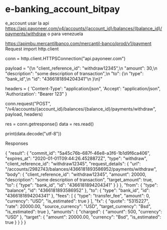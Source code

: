 # e-banking_account_bitpay
e_account
usar la api 
https://api.payoneer.com/v4/accounts/{account_id}/balances/{balance_id}/payments/withdraw 
o para venezuela 


https://apimbu.mercantilbanco.com/mercantil-banco/prod/v1/payment
Request
import http.client

conn = http.client.HTTPSConnection("api.payoneer.com")

payload = "{\n  \"client_reference_id\": \"withdraw12345\",\n  \"amount\": 30,\n  \"description\": \"some description of transaction\",\n  \"to\": {\n    \"type\": \"bank_id\",\n    \"id\": \"4366181894204341\"\n  }\n}"

headers = {
    'Content-Type': "application/json",
    'Accept': "application/json",
    'Authorization': "Bearer 123"
}

conn.request("POST", "/v4/accounts/{account_id}/balances/{balance_id}/payments/withdraw", payload, headers)

res = conn.getresponse()
data = res.read()

print(data.decode("utf-8"))







Responses

{
  "result": {
    "commit_id": "5a45c76b-687f-46e8-a3f6-1b1d9f6ca406",
    "expires_at": "2020-01-01T09:44:26.4528872Z",
    "type": "withdraw",
    "client_reference_id": "withdraw12345",
    "request_details": {
      "url": "/accounts/2982743/balances/4366181893586952/payments/withdraw",
      "body": {
        "client_reference_id": "withdraw12345",
        "amount": 20000,
        "description": "some description of transaction",
        "target_amount": true,
        "to": {
          "type": "bank_id",
          "id": "4366181894204341"
        }
      }
    },
    "from": {
      "type": "balance",
      "id": "4366181893586952"
    },
    "to": {
      "type": "bank_id",
      "id": "4366181894204341"
    },
    "fees": [
      {
        "type": "transfer_fee",
        "amount": 0,
        "currency": "USD",
        "is_estimated": true
      }
    ],
    "fx": {
      "quote": "5315227",
      "rate": 20000.00,
      "source_currency": "USD",
      "target_currency": "Bsd",
      "is_estimated": true
    },
    "amounts": {
      "charged": {
        "amount": 500,
        "currency": "USD"
      },
      "target": {
        "amount": 20000.00,
        "currency": "Bsd",
        "is_estimated": true
      }
    }
  }
}
